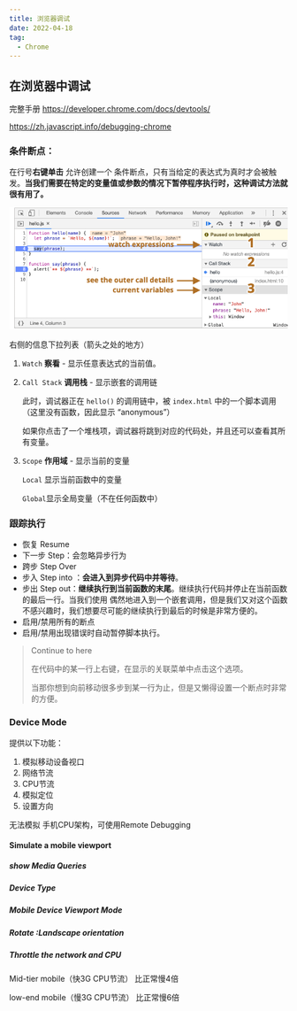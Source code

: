 ```yaml
---
title: 浏览器调试
date: 2022-04-18
tag:
  - Chrome
---
```

## 在浏览器中调试

完整手册 https://developer.chrome.com/docs/devtools/

https://zh.javascript.info/debugging-chrome

### 条件断点：

在行号**右键单击** 允许创建一个 条件断点，只有当给定的表达式为真时才会被触发。**当我们需要在特定的变量值或参数的情况下暂停程序执行时，这种调试方法就很有用了。**

![image-20220418093552427](https://raw.githubusercontent.com/diandianyezi/typora-images/master/img/image-20220418093552427.png)

右侧的信息下拉列表（箭头之处的地方）

1. `Watch` **察看** - 显示任意表达式的当前值。

2. `Call Stack` **调用栈** - 显示嵌套的调用链

    此时，调试器正在 `hello()` 的调用链中，被 `index.html` 中的一个脚本调用（这里没有函数，因此显示 “anonymous”）

    如果你点击了一个堆栈项，调试器将跳到对应的代码处，并且还可以查看其所有变量。

3. `Scope` **作用域** - 显示当前的变量

    `Local` 显示当前函数中的变量

    `Global`显示全局变量（不在任何函数中）

### 跟踪执行

* 恢复 Resume
* 下一步 Step：会忽略异步行为
* 跨步 Step Over
* 步入 Step into ：**会进入到异步代码中并等待**。
* 步出 Step out：**继续执行到当前函数的末尾**。继续执行代码并停止在当前函数的最后一行。当我们使用 偶然地进入到一个嵌套调用，但是我们又对这个函数不感兴趣时，我们想要尽可能的继续执行到最后的时候是非常方便的。
* 启用/禁用所有的断点
* 启用/禁用出现错误时自动暂停脚本执行。

> Continue to here
>
> 在代码中的某一行上右键，在显示的关联菜单中点击这个选项。
>
> 当那你想到向前移动很多步到某一行为止，但是又懒得设置一个断点时非常的方便。

### Device Mode

提供以下功能：

1. 模拟移动设备视口
2. 网络节流
3. CPU节流
4. 模拟定位
5. 设置方向

无法模拟 手机CPU架构，可使用Remote Debugging

#### Simulate a mobile viewport

##### show Media Queries

##### Device Type

##### Mobile Device Viewport Mode

##### Rotate :Landscape orientation

##### Throttle the network and CPU

Mid-tier mobile（快3G CPU节流） 比正常慢4倍

low-end mobile（慢3G CPU节流） 比正常慢6倍



